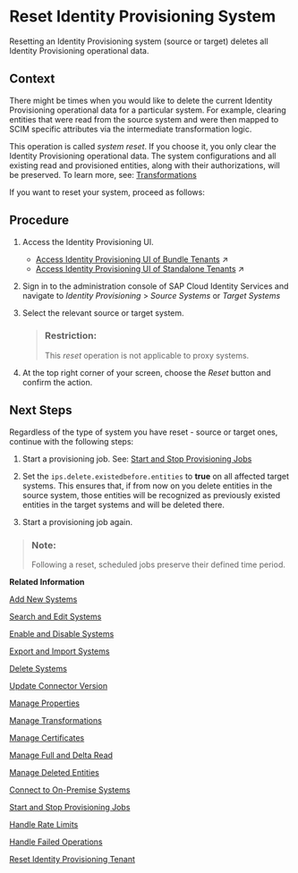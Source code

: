 <!-- loio0bc1e53ef28247bc9a20faffaddf1f30 -->

# Reset Identity Provisioning System

Resetting an Identity Provisioning system \(source or target\) deletes all Identity Provisioning operational data.



## Context

There might be times when you would like to delete the current Identity Provisioning operational data for a particular system. For example, clearing entities that were read from the source system and were then mapped to SCIM specific attributes via the intermediate transformation logic.

This operation is called *system reset*. If you choose it, you only clear the Identity Provisioning operational data. The system configurations and all existing read and provisioned entities, along with their authorizations, will be preserved. To learn more, see: [Transformations](../transformations-81f5204.md) 

If you want to reset your system, proceed as follows:



## Procedure

1.  Access the Identity Provisioning UI.

    -   [Access Identity Provisioning UI of Bundle Tenants](https://help.sap.com/viewer/f48e822d6d484fa5ade7dda78b64d9f5/Cloud/en-US/7ab5884ffbc44461a57622d2f633e57c.html "Access the Identity Provisioning UI when the service is bundled as part of an SAP cloud solution's license.") :arrow_upper_right:
    -   [Access Identity Provisioning UI of Standalone Tenants](https://help.sap.com/viewer/f48e822d6d484fa5ade7dda78b64d9f5/Cloud/en-US/61fd82ed48ab42b2bc74626926c1722c.html "Access the Identity Provisioning user interface as a standalone product.") :arrow_upper_right:

2.  Sign in to the administration console of SAP Cloud Identity Services and navigate to *Identity Provisioning* \> *Source Systems* or *Target Systems*

3.  Select the relevant source or target system.

    > ### Restriction:  
    > This *reset* operation is not applicable to proxy systems.

4.  At the top right corner of your screen, choose the *Reset* button and confirm the action.




<a name="loio0bc1e53ef28247bc9a20faffaddf1f30__postreq_ybs_jpw_4lb"/>

## Next Steps

Regardless of the type of system you have reset - source or target ones, continue with the following steps:

1.  Start a provisioning job. See: [Start and Stop Provisioning Jobs](start-and-stop-provisioning-jobs-531a261.md)

2.  Set the `ips.delete.existedbefore.entities` to **true** on all affected target systems. This ensures that, if from now on you delete entities in the source system, those entities will be recognized as previously existed entities in the target systems and will be deleted there.

3.  Start a provisioning job again.


> ### Note:  
> Following a reset, scheduled jobs preserve their defined time period.

**Related Information**  


[Add New Systems](add-new-systems-bd214dc.md "You can add source, target, and proxy systems for your provisioning scenarios.")

[Search and Edit Systems](search-and-edit-systems-68a02be.md "You can search and edit source, target, and proxy systems in the Identity Provisioning user interface.")

[Enable and Disable Systems](enable-and-disable-systems-89da372.md "You can enable and disable source and target systems in Identity Provisioning.")

[Export and Import Systems](export-and-import-systems-1de7de0.md "You can export and import source, target and proxy systems in Identity Provisioning.")

[Delete Systems](delete-systems-3a37213.md "You can delete a source, target, or proxy system from Identity Provisioning.")

[Update Connector Version](update-connector-version-8558733.md "Update a connector version to allow your provisioning system to use a new API.")

[Manage Properties](manage-properties-4e2bc9d.md "You can add, delete and modify properties for a system in Identity Provisioning.")

[Manage Transformations](manage-transformations-2d0fbe5.md "You can manage transformations with graphical and JSON text editor. Regardless of which one you choose, the following initial steps are the same.")

[Manage Certificates](manage-certificates-86d06a0.md "Identity Provisioning supports certificate-based authentication for secure communication with the provisioning systems (connectors) provided by the service.")

[Manage Full and Delta Read](manage-full-and-delta-read-b7f817c.md "When you set up your systems and start a scheduled provisioning task, the standard behavior of the process reads all the entities from the source system. This mode prevents data loss and always keeps your target system synchronized with the source. However, it may take a long time for every job to be executed.")

[Manage Deleted Entities](manage-deleted-entities-3d6bdf1.md "Manage deletion of entities (users or groups) in the target system after they have been deleted from the source system.")

[Connect to On-Premise Systems](connect-to-on-premise-systems-3f1cac2.md "Set up the connection to on-premise systems when your Identity Provisioning bundle or standalone tenant is running on the infrastructure of SAP Cloud Identity Services.")

[Start and Stop Provisioning Jobs](start-and-stop-provisioning-jobs-531a261.md "You can start and stop a provisioning job from the Identity Provisioning user interface (UI) or from an API client by using the Identity Provisioning tenant admin API.")

[Handle Rate Limits](handle-rate-limits-15f7f23.md "Identity Provisioning APIs implement rate limits to control the number of incoming requests for a given time.")

[Handle Failed Operations](handle-failed-operations-0382a0c.md "In certain cases, you can set a retry for a failed operation due to an occurred exception.")

[Reset Identity Provisioning Tenant](reset-identity-provisioning-tenant-8c7ba9a.md "Resetting your Identity Provisioning tenant deletes all systems you have set up for this tenant (subaccount), along with the relevant job execution logs.")

